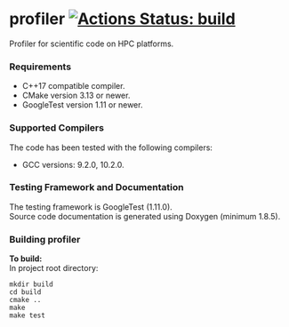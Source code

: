 # profiler [![Actions Status: build](https://github.com/MetOffice/profiler/actions/workflows/build.yml/badge.svg)](https://github.com/MetOffice/profiler/actions/workflows/build.yml)

Profiler for scientific code on HPC platforms.

### Requirements

- C++17 compatible compiler.
- CMake version 3.13 or newer.
- GoogleTest version 1.11 or newer.

### Supported Compilers

The code has been tested with the following compilers:
- GCC versions: 9.2.0, 10.2.0.

### Testing Framework and Documentation

The testing framework is GoogleTest (1.11.0).  
Source code documentation is generated using Doxygen (minimum 1.8.5).

### Building profiler

**To build:**  
In project root directory:
~~~~~~~~~~~~~~~~shell
mkdir build
cd build
cmake ..
make
make test
~~~~~~~~~~~~~~~~
